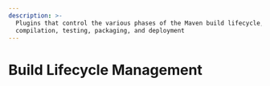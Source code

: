```yaml
---
description: >-
  Plugins that control the various phases of the Maven build lifecycle, such as
  compilation, testing, packaging, and deployment
---
```


# Build Lifecycle Management

